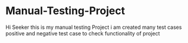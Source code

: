 # Manual-Testing-Project
Hi Seeker this is my manual testing Project i am created many test cases positive and negative test case to  check functionality of project
